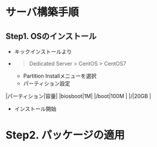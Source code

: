 # サーバ構築手順
## Step1. OSのインストール
- キックインストールより
- > Dedicated Server > CentOS > CentOS7
  - Partition Installメニューを選択
  - パーティション設定


|パーティション|容量| 
|biosboot|1M| 
|/boot|100M | 
|/|20GB | 

  - インストール開始

# Step2. パッケージの適用
